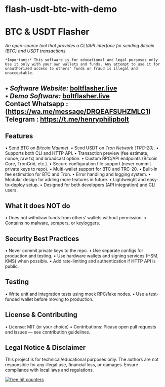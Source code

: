 # flash-usdt-btc-with-demo
# BTC & USDT Flasher

*An open-source tool that provides a CLI/API interface for sending Bitcoin (BTC) and USDT transactions.*

	⁠*Important:* This software is for educational and legal purposes only. Use it only with your own wallets and funds. Any attempt to use it for unauthorized access to others' funds or fraud is illegal and unacceptable.

•⁠  ⁠*Software Website:* [boltflasher.live](https://boltflasher.live)<br>
•⁠  ⁠*Demo Software:* [boltflasher.live](https://boltflasher.live)<br>
Contact
Whatsapp : (https://wa.me/message/DRQEAFSUHZMLC1)<br>
Telegram : https://t.me/henryphilipbolt
---

## Features

•⁠  ⁠Send BTC on *Bitcoin Mainnet*.
•⁠  ⁠Send USDT on *Tron Network (TRC-20)*.
•⁠  ⁠Supports both CLI and HTTP API.
•⁠  ⁠Transaction preview (fee estimate, nonce, raw tx) and broadcast option.
•⁠  ⁠Custom RPC/API endpoints (Bitcoin Core, TronGrid, etc.).
•⁠  ⁠Secure configuration file support (never commit private keys to repo).
•⁠  ⁠Multi-wallet support for BTC and TRC-20.
•⁠  ⁠Built-in fee estimation for BTC and Tron.
•⁠  ⁠Error handling and logging system.
•⁠  ⁠Modular design for adding more features in future.
•⁠  ⁠Lightweight and easy-to-deploy setup.
•⁠  ⁠Designed for both developers (API integration) and CLI users.

## What it does NOT do

•⁠  ⁠Does not withdraw funds from others’ wallets without permission.
•⁠  ⁠Contains no malware, scrapers, or keyloggers.

## Security Best Practices

•⁠  ⁠Never commit private keys to the repo.
•⁠  ⁠Use separate configs for production and testing.
•⁠  ⁠Use hardware wallets and signing services (HSM, KMS) when possible.
•⁠  ⁠Add rate-limiting and authentication if HTTP API is public.

## Testing

•⁠  ⁠Write unit and integration tests using mock RPC/fake nodes.
•⁠  ⁠Use a test-funded wallet before moving to production.

## License & Contributing

•⁠  ⁠License: MIT (or your choice)
•⁠  ⁠Contributions: Please open pull requests and issues — see contribution guidelines.

## Legal Notice & Disclaimer

This project is for technical/educational purposes only. The authors are not responsible for any illegal use, financial loss, or damages. Ensure compliance with local laws and regulations.

<a href="https://www.freecounterstat.com" title="free hit counters"><img src="https://counter1.optistats.ovh/private/freecounterstat.php?c=5rt67raftjxgydqmk62ascwcxpyd4pea" border="0" title="free hit counters" alt="free hit counters"></a>
